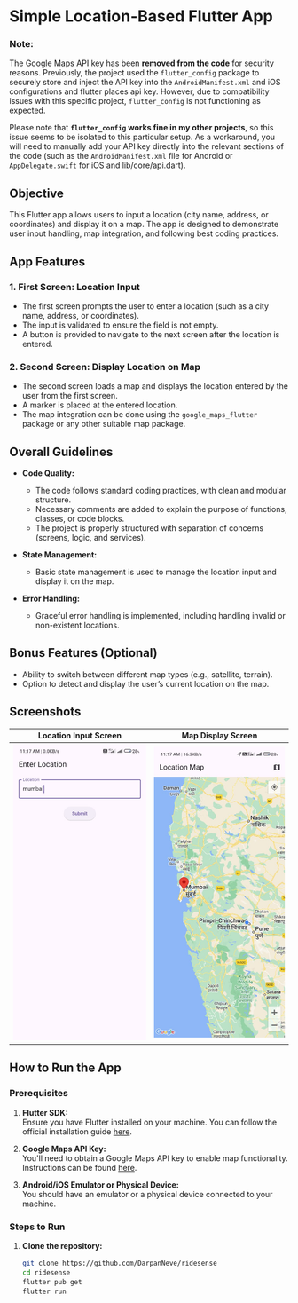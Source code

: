 # Simple Location-Based Flutter App

### Note:
The Google Maps API key has been **removed from the code** for security reasons. Previously, the project used the `flutter_config` package to securely store and inject the API key into the `AndroidManifest.xml` and iOS configurations and flutter places api key. However, due to compatibility issues with this specific project, `flutter_config` is not functioning as expected. 

Please note that **`flutter_config` works fine in my other projects**, so this issue seems to be isolated to this particular setup. As a workaround, you will need to manually add your API key directly into the relevant sections of the code (such as the `AndroidManifest.xml` file for Android or `AppDelegate.swift` for iOS and lib/core/api.dart).

## Objective

This Flutter app allows users to input a location (city name, address, or coordinates) and display it on a map. The app is designed to demonstrate user input handling, map integration, and following best coding practices.

## App Features

### 1. First Screen: Location Input
- The first screen prompts the user to enter a location (such as a city name, address, or coordinates).
- The input is validated to ensure the field is not empty.
- A button is provided to navigate to the next screen after the location is entered.

### 2. Second Screen: Display Location on Map
- The second screen loads a map and displays the location entered by the user from the first screen.
- A marker is placed at the entered location.
- The map integration can be done using the `google_maps_flutter` package or any other suitable map package.

## Overall Guidelines
- **Code Quality:**
  - The code follows standard coding practices, with clean and modular structure.
  - Necessary comments are added to explain the purpose of functions, classes, or code blocks.
  - The project is properly structured with separation of concerns (screens, logic, and services).
  
- **State Management:**
  - Basic state management is used to manage the location input and display it on the map.

- **Error Handling:**
  - Graceful error handling is implemented, including handling invalid or non-existent locations.

## Bonus Features (Optional)
- Ability to switch between different map types (e.g., satellite, terrain).
- Option to detect and display the user’s current location on the map.

## Screenshots

| Location Input Screen | Map Display Screen |
| --------------------- | ------------------ |
| ![Location Input](./image_1.jpeg) | ![Map Display](./image.jpeg) |

## How to Run the App

### Prerequisites

1. **Flutter SDK:**  
   Ensure you have Flutter installed on your machine. You can follow the official installation guide [here](https://docs.flutter.dev/get-started/install).

2. **Google Maps API Key:**  
   You'll need to obtain a Google Maps API key to enable map functionality. Instructions can be found [here](https://developers.google.com/maps/documentation/android-sdk/get-api-key).

3. **Android/iOS Emulator or Physical Device:**  
   You should have an emulator or a physical device connected to your machine.

### Steps to Run

1. **Clone the repository:**
   ```bash
   git clone https://github.com/DarpanNeve/ridesense
   cd ridesense
   flutter pub get
   flutter run
   

